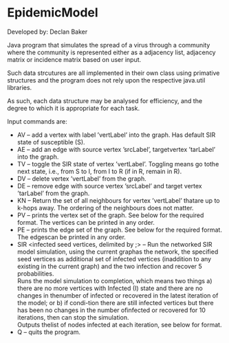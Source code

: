 # EpidemicModel

Developed by: Declan Baker 

Java program that simulates the spread of a virus through a community where the community is represented either as a adjacency list, adjacency matrix or incidence matrix based on user input.

Such data strcutures are all implemented in their own class using primative structures and the program does not rely upon the respective java.util libraries.

As such, each data structure may be analysed for efficiency, and the degree to which it is appropriate for each task.

Input commands are:
 - AV <vertLabel> – add a vertex with label ’vertLabel’ into the graph.  Has default SIR state of susceptible (S).
 - AE <srcLabel> <tarLabel> –  add  an  edge  with  source  vertex  ’srcLabel’,  targetvertex ’tarLabel’ into the graph.
 - TV <vertLabel> – toggle the SIR state of vertex ’vertLabel’.  Toggling means go tothe next state, i.e., from S to I, from I to R (if in R, remain in R).
 - DV <vertLabel> – delete vertex ’vertLabel’ from the graph.
 - DE <srcLabel> <tarLabel> – remove edge with source vertex ’srcLabel’ and target vertex ’tarLabel’ from the graph.
 - KN <k> <vertLabel> – Return the set of all neighbours for vertex ’vertLabel’ thatare up to k-hops away.  The ordering of the neighbours does not matter.  
 - PV – prints the vertex set of the graph.  See below for the required format.  The vertices can be printed in any order.
 - PE – prints the edge set of the graph.  See below for the required format.  The edgescan be printed in any order.
 - SIR <infected seed vertices, delimited by ;> <infection probability> <recoverprobability>
    – Run the networked SIR model simulation, using the current graphas the network, the specified seed vertices as additional set of infected vertices 
    (inaddition to any existing in the current graph) and the two infection and recover 5 probabilities.  
    Runs the model simulation to completion, which means two things
      a) there are no more vertices with Infected (I) state and there are no changes in thenumber of infected or recovered in the latest iteration of the model; 
      or b) if condi-tion there are still infected vertices but there has been no changes in the number ofinfected or recovered for 10 iterations, then can stop the simulation.  
      Outputs thelist of nodes infected at each iteration, see below for format.
 - Q – quits the program.
